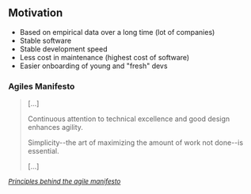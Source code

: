 ## Motivation

- <!-- .element: class="fragment" -->Based on empirical data over a long time (lot of companies)
- <!-- .element: class="fragment" -->Stable software
- <!-- .element: class="fragment" -->Stable development speed
- <!-- .element: class="fragment" -->Less cost in maintenance (highest cost of software)
- <!-- .element: class="fragment" -->Easier onboarding of young and "fresh" devs


### Agiles Manifesto

> \[...]
>
> Continuous attention to technical excellence
> and good design enhances agility.
>
> Simplicity--the art of maximizing the amount
> of work not done--is essential.
>
> \[...]

<a href="http://agilemanifesto.org/principles.html" style="text-align:right;font-style:italic;font-size:small">Principles behind the agile manifesto</a>
